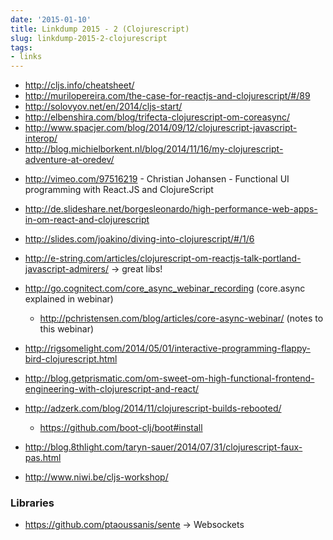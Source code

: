 ```yaml
---
date: '2015-01-10'
title: Linkdump 2015 - 2 (Clojurescript)
slug: linkdump-2015-2-clojurescript
tags:
- links
---
```





- http://cljs.info/cheatsheet/
- http://murilopereira.com/the-case-for-reactjs-and-clojurescript/#/89
- http://solovyov.net/en/2014/cljs-start/
- http://elbenshira.com/blog/trifecta-clojurescript-om-coreasync/
- http://www.spacjer.com/blog/2014/09/12/clojurescript-javascript-interop/
- http://blog.michielborkent.nl/blog/2014/11/16/my-clojurescript-adventure-at-oredev/

<!--more-->

- http://vimeo.com/97516219 - Christian Johansen - Functional UI programming with React.JS and ClojureScript
- http://de.slideshare.net/borgesleonardo/high-performance-web-apps-in-om-react-and-clojurescript
- http://slides.com/joakino/diving-into-clojurescript/#/1/6
- http://e-string.com/articles/clojurescript-om-reactjs-talk-portland-javascript-admirers/ -> great libs!
- http://go.cognitect.com/core_async_webinar_recording (core.async explained in webinar)
  - http://pchristensen.com/blog/articles/core-async-webinar/ (notes to this webinar)

- http://rigsomelight.com/2014/05/01/interactive-programming-flappy-bird-clojurescript.html

- http://blog.getprismatic.com/om-sweet-om-high-functional-frontend-engineering-with-clojurescript-and-react/

- http://adzerk.com/blog/2014/11/clojurescript-builds-rebooted/
  - https://github.com/boot-clj/boot#install


- http://blog.8thlight.com/taryn-sauer/2014/07/31/clojurescript-faux-pas.html


- http://www.niwi.be/cljs-workshop/



### Libraries
  - https://github.com/ptaoussanis/sente -> Websockets
